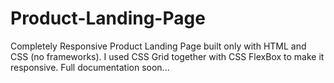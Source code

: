 # Product-Landing-Page

Completely Responsive Product Landing Page built only with HTML and CSS (no frameworks). I used CSS Grid together with CSS FlexBox to make it responsive. Full documentation soon...
